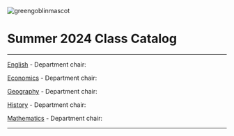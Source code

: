 ![greengoblinmascot](media/gg.jpeg)
# Summer 2024 Class Catalog
---

[English](english.md) - Department chair: <github username>

[Economics](economics.md) - Department chair: <github username> 

[Geography](geography.md) - Department chair: <github username>

[History](history.md) - Department chair: <github username>

[Mathematics](math.md) - Department chair: <glopezfleming>

---
